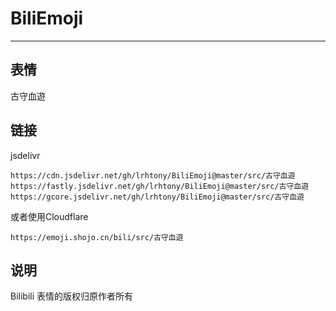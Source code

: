 # BiliEmoji
---
## 表情
古守血遊
## 链接
jsdelivr
```
https://cdn.jsdelivr.net/gh/lrhtony/BiliEmoji@master/src/古守血遊
https://fastly.jsdelivr.net/gh/lrhtony/BiliEmoji@master/src/古守血遊
https://gcore.jsdelivr.net/gh/lrhtony/BiliEmoji@master/src/古守血遊
```
或者使用Cloudflare
```
https://emoji.shojo.cn/bili/src/古守血遊
```
## 说明
Bilibili 表情的版权归原作者所有
